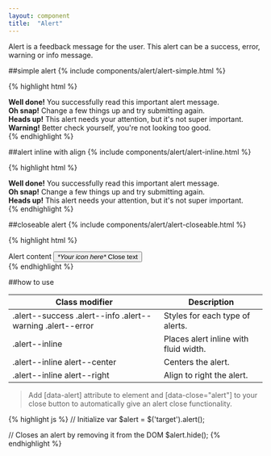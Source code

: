 ```yaml
---
layout: component
title:  "Alert"
---
```


Alert is a feedback message for the user. This alert can be a success, error, warning or info message.

##simple alert
{% include components/alert/alert-simple.html %}

{% highlight html %}
<div class="alert alert--success" role="alert" data-alert>
    <div class="alert__content">
        <strong>Well done!</strong> You successfully read this important alert message.
    </div>
</div>
<div class="alert alert--error" role="alert" data-alert>
    <div class="alert__content">
        <strong>Oh snap!</strong> Change a few things up and try submitting again.
    </div>
</div>
<div class="alert alert--info" role="alert" data-alert>
    <div class="alert__content">
        <strong>Heads up!</strong> This alert needs your attention, but it's not super important.
    </div>
</div>
<div class="alert alert--warning" role="alert" data-alert>
    <div class="alert__content">
        <strong>Warning!</strong> Better check yourself, you're not looking too good.
    </div>
</div>
{% endhighlight %}





##alert inline with align
{% include components/alert/alert-inline.html %}

{% highlight html %}
<div class="alert alert--success alert--inline" role="alert" data-alert="">
    <div class="alert__content">
        <strong>Well done!</strong> You successfully read this important alert message.
    </div>
</div>

<div class="alert alert--error alert--inline alert--center" role="alert" data-alert="">
    <div class="alert__content">
        <strong>Oh snap!</strong> Change a few things up and try submitting again.
    </div>
</div>

<div class="alert alert--info alert--inline alert--right" role="alert" data-alert="">
    <div class="alert__content">
        <strong>Heads up!</strong> This alert needs your attention, but it's not super important.
    </div>
</div>
{% endhighlight %}





##closeable alert
{% include components/alert/alert-closeable.html %}

{% highlight html %}
<div class="alert alert--modifier" role="alert" data-alert>
    <div class="alert__content">
        Alert content
        <button type="button" title="Close" data-close="alert" class="alert__close" aria-label="Close">
            <i class="icon icon--invert" aria-hidden="true">*Your icon here*</i>
            <span class="invisible">Close text</span>
        </button>
    </div>
</div>
{% endhighlight %}


##how to use

| Class modifier                                             | Description                           |
|------------------------------------------------------------|---------------------------------------|
| .alert--success .alert--info .alert--warning .alert--error | Styles for each type of alerts.       |
| .alert--inline                                             | Places alert inline with fluid width. |
| .alert--inline alert--center                               | Centers the alert.                    |
| .alert--inline alert--right                                | Align to right the alert.             |


> Add [data-alert] attribute to element and [data-close="alert"] to your close button to automatically give an alert close functionality.

{% highlight js %}
// Initialize
var $alert = $('target').alert();

// Closes an alert by removing it from the DOM
$alert.hide();
{% endhighlight %}